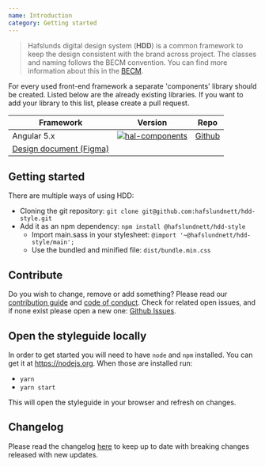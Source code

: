 ```yaml
---
name: Introduction
category: Getting started
---
```


> Hafslunds digital design system (**HDD**) is a common framework to keep the design consistent with the brand across project. The classes and naming follows the BECM convention. You can find more information about this in the [BECM](https://github.com/jeroenrinzema/BECM).

For every used front-end framework a separate 'components' library should be created. Listed below are the already existing libraries. If you want to add your library to this list, please create a pull request.

| Framework     | Version       | Repo          |
| ------------- | ------------- | ------------- |
| Angular 5.x | <a href="https://www.npmjs.com/package/@hafslundnett/hal-components" target="blank">![hal-components](https://img.shields.io/npm/v/@hafslundnett/hal-components.svg)</a> | <a href="https://github.com/hafslundnett/hal-components" target="blank">Github</a> |
| <a href="https://www.figma.com/file/bGrhst0owpGqOQzKbxMtkdz2/Designsystem-(Interne-applikasjoner" target="blank">Design document (Figma)</a> |

## Getting started

There are multiple ways of using HDD:
* Cloning the git repository: `git clone git@github.com:hafslundnett/hdd-style.git`
* Add it as an npm dependency: `npm install @hafslundnett/hdd-style` 
  * Import main.sass in your stylesheet: `@import '~@hafslundnett/hdd-style/main';`
  * Use the bundled and minified file: `dist/bundle.min.css`


## Contribute
Do you wish to change, remove or add something? Please read our [contribution guide](./CONTRIBUTING.md) and [code of conduct](./CODE_OF_CONDUCT.md). Check for related open issues, and if none exist please open a new one: [Github Issues](https://github.com/hafslundnett/hdd-style/issues/new).

## Open the styleguide locally

In order to get started you will need to have `node` and `npm` installed. You can get it at https://nodejs.org. When those are installed run:

* `yarn`
* `yarn start`

This will open the styleguide in your browser and refresh on changes.

## Changelog

Please read the changelog [here](https://github.com/hafslundnett/blob/master/CHANGELOG.md) to keep up to date with breaking changes released with new updates. 